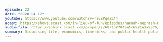 ```yaml
---
episode: 22
date: "2020-04-17"
youtube: https://www.youtube.com/watch?v=r8vZPqeZc44
acast: https://shows.acast.com/in-lieu-of-fun/episodes/hannah-neprash-makes-her-debut-on-the-show-april-17-2020
audio-file: https://sphinx.acast.com/p/open/s/6071b87945e5c6581e2e5575/e/610e80dbb15a5d001bfb255a/media.mp3
summary: Discussing life, economics, limericks, and public health policy
---
```


